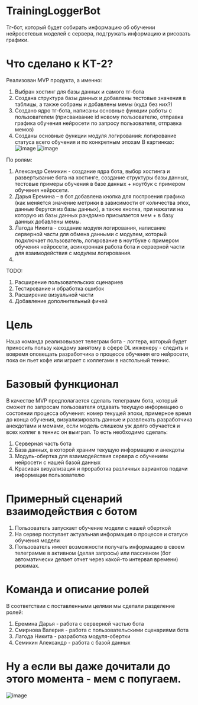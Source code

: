 # TrainingLoggerBot
Тг-бот, который будет собирать информацию об обучении нейросетевых моделей с сервера,  подгружать информацию и рисовать графики. 

# Что сделано к КТ-2?
Реализован MVP продукта,  а именно:
1) Выбран хостинг для базы данных и самого тг-бота
2) Создана структура базы данных и добавлены тестовые значения в таблицы, а также собраны и добавлены мемы (куда без них?)
3) Создано ядро тг-бота, написаны основные функции работы с пользователем (присваивание id новому пользователю, отправка графика обучения нейросети по запросу пользователя, отправка мемов)
4) Созданы основные функции модуля логирования: логирование статуса всего обучения и по конкретным эпохам
В картинках:
![image](https://github.com/DotOnionDM/TrainingLoggerBot/assets/145100837/87b3910a-faec-462b-a7c4-c6b420afbaa8)
![image](https://github.com/DotOnionDM/TrainingLoggerBot/assets/145100837/60384f41-9571-4128-a3be-49c036fabcee)

По ролям:
1) Александр Семикин - создание ядра бота, выбор хостинга и развертывание бота на хостинге, создание структуры базы данных, тестовые примеры обучения в базе данных + ноутбук с примером обучения нейросети.
2) Дарья Еремина – в бот добавлена кнопка для построения графика (как меняется значение метрики в зависимости от количества эпох, данные берутся из базы данных), а также кнопка, при нажатии на которую из базы данных рандомно присылается мем + в базу данных добавлены мемы.
3) Лагода Никита - создание модуля логирования, написание серверной части для обмена данными с модулем, который подключает пользователь, логирование в ноутбуке с примером обучения нейросети, асинхронная работа бота и серверной части для взаимодействия с модулем логирования.
4) 

TODO:
1) Расширение пользовательских сценариев
2) Тестирование и обработка ошибок
3) Расширение визуальной части
4) Добавление дополнительный фичей

# Цель
Наша команда реализовывает телеграм бота - логгера, который будет приносить пользу каждому занятому в сфере DL инженеру - следить и вовремя оповещать разработчика о процессе обучения его нейросети, пока он пьет кофе или играет с коллегами в настольный теннис. 

# Базовый функционал
В качестве MVP предполагается сделать телеграмм бота, который сможет по запросам пользователя отдавать текущую информацию о состоянии процесса обучения: номер текущей эпохи, примерное время до конца обучения, визуализировать данные и развлекать разработчика анекдотами и мемами, если модель слишком уж долго обучается и всех коллег в теннис он выиграл. То есть необходимо сделать:
1) Серверная часть бота
2) База данных, в которой храним текущую информацию и анекдоты
3) Модуль-обертка для взаимодействия сервера с обучением нейросети с нашей базой данных
4) Красивая визуализация и проработка различных вариантов подачи информации пользователю

# Примерный сценарий взаимодействия с ботом
1) Пользователь запускает обучение модели с нашей оберткой
2) На сервер поступает актуальная информация о процессе и статусе обучения модели
3) Пользователь имеет возможности получать информацию в своем телеграмме в активном (делая запросы) или пассивном (бот автоматически делает отчет через какой-то интервал времени) режимах.

# Команда и описание ролей
В соответствии с поставленными целями мы сделали разделение ролей:
1) Еремина Дарья - работа с серверной частью бота
2) Смирнова Валерия - работа с пользовательскими сценариями бота
3) Лагода Никита - разработка модуля-обертки
4) Семикин Александр - работа с базой данных

# Ну а если вы даже дочитали до этого момента - мем с попугаем.
![image](https://github.com/DotOnionDM/TrainingLoggerBot/assets/145100837/2e351f14-f814-44a8-a7f0-1940ffd30aef)
